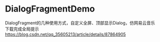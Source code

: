 # DialogFragmentDemo
DialogFragment的几种使用方式，自定义全屏、顶部显示Dialog，仿网易云音乐下载完成全局提示
https://blog.csdn.net/qq_35605213/article/details/87864905
